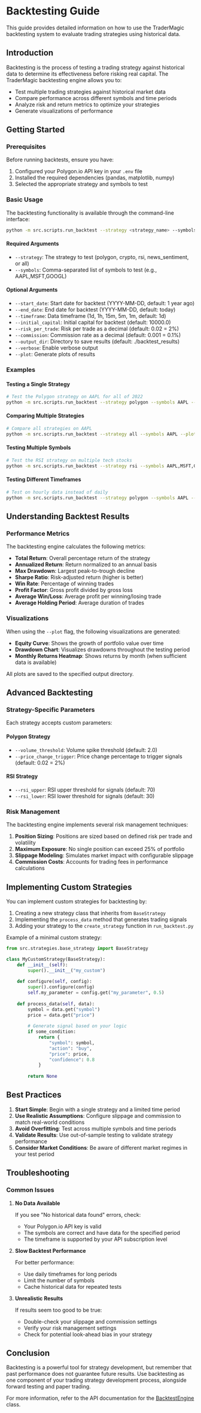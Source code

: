 # Backtesting Guide

This guide provides detailed information on how to use the TraderMagic backtesting system to evaluate trading strategies using historical data.

## Introduction

Backtesting is the process of testing a trading strategy against historical data to determine its effectiveness before risking real capital. The TraderMagic backtesting engine allows you to:

- Test multiple trading strategies against historical market data
- Compare performance across different symbols and time periods
- Analyze risk and return metrics to optimize your strategies
- Generate visualizations of performance

## Getting Started

### Prerequisites

Before running backtests, ensure you have:

1. Configured your Polygon.io API key in your `.env` file
2. Installed the required dependencies (pandas, matplotlib, numpy)
3. Selected the appropriate strategy and symbols to test

### Basic Usage

The backtesting functionality is available through the command-line interface:

```bash
python -m src.scripts.run_backtest --strategy <strategy_name> --symbols <symbol_list> [OPTIONS]
```

#### Required Arguments

- `--strategy`: The strategy to test (polygon, crypto, rsi, news_sentiment, or all)
- `--symbols`: Comma-separated list of symbols to test (e.g., AAPL,MSFT,GOOGL)

#### Optional Arguments

- `--start_date`: Start date for backtest (YYYY-MM-DD, default: 1 year ago)
- `--end_date`: End date for backtest (YYYY-MM-DD, default: today)
- `--timeframe`: Data timeframe (1d, 1h, 15m, 5m, 1m, default: 1d)
- `--initial_capital`: Initial capital for backtest (default: 10000.0)
- `--risk_per_trade`: Risk per trade as a decimal (default: 0.02 = 2%)
- `--commission`: Commission rate as a decimal (default: 0.001 = 0.1%)
- `--output_dir`: Directory to save results (default: ./backtest_results)
- `--verbose`: Enable verbose output
- `--plot`: Generate plots of results

### Examples

#### Testing a Single Strategy

```bash
# Test the Polygon strategy on AAPL for all of 2022
python -m src.scripts.run_backtest --strategy polygon --symbols AAPL --start_date 2022-01-01 --end_date 2022-12-31 --plot
```

#### Comparing Multiple Strategies

```bash
# Compare all strategies on AAPL
python -m src.scripts.run_backtest --strategy all --symbols AAPL --plot
```

#### Testing Multiple Symbols

```bash
# Test the RSI strategy on multiple tech stocks
python -m src.scripts.run_backtest --strategy rsi --symbols AAPL,MSFT,GOOGL,AMZN --plot
```

#### Testing Different Timeframes

```bash
# Test on hourly data instead of daily
python -m src.scripts.run_backtest --strategy polygon --symbols AAPL --timeframe 1h --start_date 2022-01-01 --end_date 2022-01-31 --plot
```

## Understanding Backtest Results

### Performance Metrics

The backtesting engine calculates the following metrics:

- **Total Return**: Overall percentage return of the strategy
- **Annualized Return**: Return normalized to an annual basis
- **Max Drawdown**: Largest peak-to-trough decline
- **Sharpe Ratio**: Risk-adjusted return (higher is better)
- **Win Rate**: Percentage of winning trades
- **Profit Factor**: Gross profit divided by gross loss
- **Average Win/Loss**: Average profit per winning/losing trade
- **Average Holding Period**: Average duration of trades

### Visualizations

When using the `--plot` flag, the following visualizations are generated:

- **Equity Curve**: Shows the growth of portfolio value over time
- **Drawdown Chart**: Visualizes drawdowns throughout the testing period
- **Monthly Returns Heatmap**: Shows returns by month (when sufficient data is available)

All plots are saved to the specified output directory.

## Advanced Backtesting

### Strategy-Specific Parameters

Each strategy accepts custom parameters:

#### Polygon Strategy
- `--volume_threshold`: Volume spike threshold (default: 2.0)
- `--price_change_trigger`: Price change percentage to trigger signals (default: 0.02 = 2%)

#### RSI Strategy
- `--rsi_upper`: RSI upper threshold for signals (default: 70)
- `--rsi_lower`: RSI lower threshold for signals (default: 30)

### Risk Management

The backtesting engine implements several risk management techniques:

1. **Position Sizing**: Positions are sized based on defined risk per trade and volatility
2. **Maximum Exposure**: No single position can exceed 25% of portfolio
3. **Slippage Modeling**: Simulates market impact with configurable slippage
4. **Commission Costs**: Accounts for trading fees in performance calculations

## Implementing Custom Strategies

You can implement custom strategies for backtesting by:

1. Creating a new strategy class that inherits from `BaseStrategy`
2. Implementing the `process_data` method that generates trading signals
3. Adding your strategy to the `create_strategy` function in `run_backtest.py`

Example of a minimal custom strategy:

```python
from src.strategies.base_strategy import BaseStrategy

class MyCustomStrategy(BaseStrategy):
    def __init__(self):
        super().__init__("my_custom")
        
    def configure(self, config):
        super().configure(config)
        self.my_parameter = config.get("my_parameter", 0.5)
        
    def process_data(self, data):
        symbol = data.get("symbol")
        price = data.get("price")
        
        # Generate signal based on your logic
        if some_condition:
            return {
                "symbol": symbol,
                "action": "buy",
                "price": price,
                "confidence": 0.8
            }
        
        return None
```

## Best Practices

1. **Start Simple**: Begin with a single strategy and a limited time period
2. **Use Realistic Assumptions**: Configure slippage and commission to match real-world conditions
3. **Avoid Overfitting**: Test across multiple symbols and time periods
4. **Validate Results**: Use out-of-sample testing to validate strategy performance
5. **Consider Market Conditions**: Be aware of different market regimes in your test period

## Troubleshooting

### Common Issues

1. **No Data Available**
   
   If you see "No historical data found" errors, check:
   - Your Polygon.io API key is valid
   - The symbols are correct and have data for the specified period
   - The timeframe is supported by your API subscription level

2. **Slow Backtest Performance**
   
   For better performance:
   - Use daily timeframes for long periods
   - Limit the number of symbols
   - Cache historical data for repeated tests

3. **Unrealistic Results**
   
   If results seem too good to be true:
   - Double-check your slippage and commission settings
   - Verify your risk management settings
   - Check for potential look-ahead bias in your strategy

## Conclusion

Backtesting is a powerful tool for strategy development, but remember that past performance does not guarantee future results. Use backtesting as one component of your trading strategy development process, alongside forward testing and paper trading.

For more information, refer to the API documentation for the [BacktestEngine](../src/backtest/backtest_engine.py) class. 